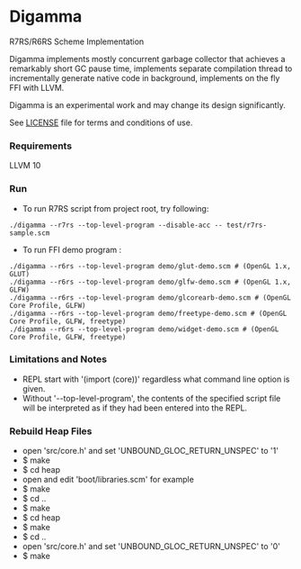 # Digamma

R7RS/R6RS Scheme Implementation

Digamma implements mostly concurrent garbage collector that achieves a remarkably short GC pause time, implements separate compilation thread to incrementally generate native code in background, implements on the fly FFI with LLVM.

Digamma is an experimental work and may change its design significantly.

See [LICENSE](https://github.com/fujita-y/digamma/blob/master/LICENSE) file for terms and conditions of use.

### Requirements

LLVM 10

### Run

* To run R7RS script from project root, try following:
```
./digamma --r7rs --top-level-program --disable-acc -- test/r7rs-sample.scm
```

* To run FFI demo program :
```
./digamma --r6rs --top-level-program demo/glut-demo.scm # (OpenGL 1.x, GLUT)
./digamma --r6rs --top-level-program demo/glfw-demo.scm # (OpenGL 1.x, GLFW)
./digamma --r6rs --top-level-program demo/glcorearb-demo.scm # (OpenGL Core Profile, GLFW)
./digamma --r6rs --top-level-program demo/freetype-demo.scm # (OpenGL Core Profile, GLFW, freetype)
./digamma --r6rs --top-level-program demo/widget-demo.scm # (OpenGL Core Profile, GLFW, freetype)
```

### Limitations and Notes

* REPL start with '(import (core))' regardless what command line option is given.
* Without '--top-level-program', the contents of the specified script file will be interpreted as if they had been entered into the REPL.

### Rebuild Heap Files

* open 'src/core.h' and set 'UNBOUND_GLOC_RETURN_UNSPEC' to '1'
* $ make
* $ cd heap
* open and edit 'boot/libraries.scm' for example
* $ make
* $ cd ..
* $ make
* $ cd heap
* $ make
* $ cd ..
* open 'src/core.h' and set 'UNBOUND_GLOC_RETURN_UNSPEC' to '0'
* $ make
